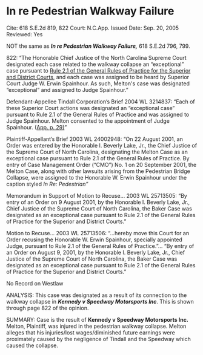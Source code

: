 # In re Pedestrian Walkway Failure

Cite: 618 S.E.2d 819, 822
Court: N.C.App.
Issued Date: Sep. 20, 2005
Reviewed: Yes

NOT the same as ***************In re Pedestrian Walkway Failure,*************** 618 S.E.2d 796, 799.

822: “The Honorable Chief Justice of the North Carolina Supreme Court designated each case related to the walkway collapse an “exceptional” case pursuant to [Rule 2.1 of the General Rules of Practice for the Superior and District Courts](https://1.next.westlaw.com/Link/Document/FullText?findType=L&pubNum=1008947&cite=NCRSUPDR2.1&originatingDoc=I6f7b1bcc295c11dab072a248d584787d&refType=LQ&originationContext=document&transitionType=DocumentItem&ppcid=bb1ed1cec059427cafea875adfd039ad&contextData=(sc.Search)), and each case was assigned to be heard by Superior Court Judge W. Erwin Spainhour. As such, Melton's case was designated “exceptional” and assigned to Judge Spainhour.” 

Defendant-Appellee Tindall Corporation’s Brief 2004 WL 3214837: “Each of these Superior Court actions was designated an “exceptional case” pursuant to Rule 2.1 of the General Rules of Practice and was assigned to Judge Spainhour. Melton consented to the appointment of Judge Spainhour. ([App. p. 29)](https://1.next.westlaw.com/Link/Document/FullText?findType=L&pubNum=1006366&cite=NCRRAPAPPR29&originatingDoc=Ia64a40ef8c4011d993e6d35cc61aab4a&refType=LQ&originationContext=document&transitionType=DocumentItem&ppcid=e71be1f20cd04783ba00538353602177&contextData=(sc.RelatedInfo))”

Plaintiff-Appellant’s Brief 2003 WL 24002948: “On 22 August 2001, an Order was entered by the Honorable I. Beverly Lake, Jr., the Chief Justice of the Supreme Court of North Carolina, designating the Melton Case as an exceptional case pursuant to Rule 2.1 of the General Rules of Practice. By entry of Case Management Order (“CMO”) No. 1 on 20 September 2001, the Melton Case, along with other lawsuits arising from the Pedestrian Bridge Collapse, were assigned to the Honorable W. Erwin Spainhour under the caption styled *In Re: Pedestrian”*

Memorandum in Support of Motion to Recuse… 2003 WL 25713505: “By entry of an Order on 9 August 2001, by the Honorable I. Beverly Lake, Jr., Chief Justice of the Supreme Court of North Carolina, the Baker Case was designated as an exceptional case pursuant to Rule 2.1 of the General Rules of Practice for the Superior and District Courts.”

Motion to Recuse… 2003 WL 25713506: “…hereby move this Court for an Order recusing the Honorable W. Erwin Spainhour, specially appointed Judge, pursuant to Rule 2.1 of the General Rules of Practice.”… “By entry of an Order on August 9, 2001, by the Honorable I. Beverly Lake, Jr., Chief Justice of the Supreme Court of North Carolina, the Baker Case was designated as an exceptional case pursuant to Rule 2.1 of the General Rules of Practice for the Superior and District Courts.”

No Record on Westlaw

ANALYSIS: This case was designated as a result of its connection to the walkway collapse in ***********************Kennedy v Speedway Motorsports Inc***********************. This is shown through page 822 of the opinion.

SUMMARY: Case is the result of ********************Kennedy v Speedway Motorsports Inc.******************** Melton, Plaintiff, was injured in the pedestrian walkway collapse. Melton alleges that his injuries/lost wages/diminished future earnings were proximately caused by the negligence of Tindall and the Speedway which caused the collapse.